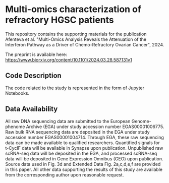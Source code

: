 # Multi-omics characterization of refractory HGSC patients
This repository contains the supporting materials for the publication Afenteva et al. "Multi-Omics Analysis Reveals the Attenuation of the Interferon Pathway as a Driver of Chemo-Refractory Ovarian Cancer", 2024.

The preprint is available here: https://www.biorxiv.org/content/10.1101/2024.03.28.587131v1

## Code Description
The code related to the study is represented in the form of Jupyter Notebooks. 

## Data Availability
All raw DNA sequencing data are submitted to the European Genome-phenome Archive (EGA) under study accession number EGAS00001006775. Raw bulk RNA sequencing data are deposited in the EGA under study accession number EGAS00001004714. Through EGA, these raw sequencing data can be made available to qualified researchers. Quantified signals for t-CycIF data will be available in Synapse upon publication. Unpublished raw scRNA-seq data will be deposited in the EGA, and processed scRNA-seq data will be deposited in Gene Expression Omnibus (GEO) upon publication. Source data used in Fig. 3d and Extended Data Fig. 2a,c,d,e,f are provided in this paper. All other data supporting the results of this study are available from the corresponding author upon reasonable request.
